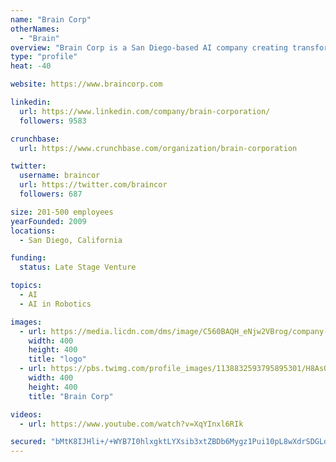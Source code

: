 ```yaml
---
name: "Brain Corp"
otherNames:
  - "Brain"
overview: "Brain Corp is a San Diego-based AI company creating transformative core technology for the robotics industry. Brain Corp’s comprehensive solutions support the builders of today's autonomous machines in successfully producing, deploying, and supporting robots across commercial industries and applications. Brain Corp is funded by the SoftBank Vision Fund and Qualcomm Ventures."
type: "profile"
heat: -40

website: https://www.braincorp.com

linkedin:
  url: https://www.linkedin.com/company/brain-corporation/
  followers: 9583

crunchbase:
  url: https://www.crunchbase.com/organization/brain-corporation

twitter:
  username: braincor
  url: https://twitter.com/braincor
  followers: 687

size: 201-500 employees
yearFounded: 2009
locations:
  - San Diego, California

funding:
  status: Late Stage Venture

topics:
  - AI
  - AI in Robotics

images:
  - url: https://media.licdn.com/dms/image/C560BAQH_eNjw2VBrog/company-logo_400_400/0?e=1582761600&v=beta&t=22CcNewmkE4DElNTKud0uVexEC6p7ipTul1tJNRs_2U
    width: 400
    height: 400
    title: "logo"
  - url: https://pbs.twimg.com/profile_images/1138832593795895301/H8AsQ5uU_400x400.png
    width: 400
    height: 400
    title: "Brain Corp"

videos:
  - url: https://www.youtube.com/watch?v=XqYInxl6RIk

secured: "bMtK8IJHli+/+WYB7I0hlxgktLYXsib3xtZBDb6Mygz1Pui10pL8wXdrSDGLdu7ChibVSqoZHnWWI+uX1Kw9xo/7f907wmUhmJR1/lsEIO8U8/px0qyHFo8TcPpV/M0OSgXi4i8mbmNcK3uispxIpabRhTdyPRnXRtkutJlSnopWbDY2TJq8UPoLbkRPp7zmVzjPtwFsv2FGq/Or9bFjE7F1rKy0HvzbJMV3Z1Jdg+bUFucVM/Rf/9sWIcA3fZpnMm8xMQOt8yAywjlY5eB1dc/3cGPBzAeuzk0tdHEDuBgEk0xFoOuzX5b5U2a7KadJ;T3EtE3icSJKbymz1Q1oh2w=="
---
```


